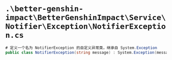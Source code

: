# `.\better-genshin-impact\BetterGenshinImpact\Service\Notifier\Exception\NotifierException.cs`

```cs
# 定义一个名为 NotifierException 的自定义异常类，继承自 System.Exception
public class NotifierException(string message) : System.Exception(message);
```